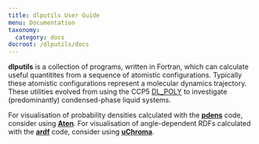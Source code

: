 ```yaml
---
title: dlputils User Guide
menu: Documentation
taxonomy:
  category: docs
docroot: /dlputils/docs
---
```


**dlputils** is a collection of programs, written in Fortran, which can calculate useful quantitites from a sequence of atomistic configurations. Typically these atomistic configurations represent a molecular dynamics trajectory. These utilities evolved from using the CCP5 [DL_POLY](http://www.scd.stfc.ac.uk/SCD/44516.aspx) to investigate (predominantly) condensed-phase liquid systems.

For visualisation of probability densities calculated with the [**pdens**](/dlputils/docs/utilities/pdens) code, consider using [**Aten**](/aten). For visualisation of angle-dependent RDFs calculated with the [**ardf**](/dlputils/docs/utilities/ardf) code, consider using [**uChroma**](/aten).

